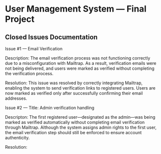 # User Management System — Final Project

## Closed Issues Documentation
Issue #1 — Email Verification

Description:
The email verification process was not functioning correctly due to a misconfiguration with Mailtrap. As a result, verification emails were not being delivered, and users were marked as verified without completing the verification process.


Resolution: This issue was resolved by correctly integrating Mailtrap, enabling the system to send verification links to registered users. Users are now marked as verified only after successfully confirming their email addresses.

Issue #2 — 
Title: Admin verification handling

Descripton: The first registered user—designated as the admin—was being marked as verified automatically without completing email verification through Mailtrap. Although the system assigns admin rights to the first user, the email verification step should still be enforced to ensure account authenticity.

Resolution: 
